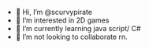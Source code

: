 - 👋 Hi, I’m @scurvypirate
- 👀 I’m interested in 2D games
- 🌱 I’m currently learning java script/ C#
- 💞️ I’m not looking to collaborate rn.

<!---
scurvypirate/scurvypirate is a ✨ special ✨ repository because its `README.md` (this file) appears on your GitHub profile.
You can click the Preview link to take a look at your changes.
--->
